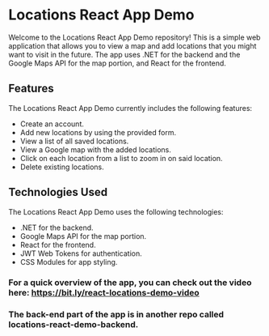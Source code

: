 # Locations React App Demo

Welcome to the Locations React App Demo repository! This is a simple web application that allows you to view a map and add locations that you might want to visit in the future. The app uses .NET for the backend and the Google Maps API for the map portion, and React for the frontend.

## Features

The Locations React App Demo currently includes the following features:

- Create an account.
- Add new locations by using the provided form.
- View a list of all saved locations.
- View a Google map with the added locations.
- Click on each location from a list to zoom in on said location.
- Delete existing locations.

## Technologies Used

The Locations React App Demo uses the following technologies:

- .NET for the backend.
- Google Maps API for the map portion.
- React for the frontend.
- JWT Web Tokens for authentication.
- CSS Modules for app styling.

### For a quick overview of the app, you can check out the video here: https://bit.ly/react-locations-demo-video

### The back-end part of the app is in another repo called locations-react-demo-backend.
